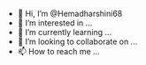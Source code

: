 - 👋 Hi, I’m @Hemadharshini68
- 👀 I’m interested in ...
- 🌱 I’m currently learning ...
- 💞️ I’m looking to collaborate on ...
- 📫 How to reach me ...

<!---
Hemadharshini68/Hemadharshini68 is a ✨ special ✨ repository because its `README.md` (this file) appears on your GitHub profile.
You can click the Preview link to take a look at your changes.
--
